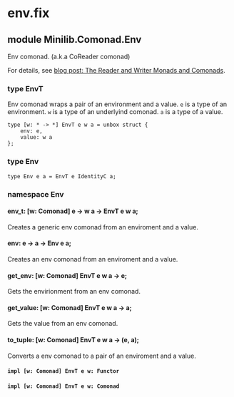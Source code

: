 # env.fix

## module Minilib.Comonad.Env

Env comonad. (a.k.a CoReader comonad)

For details, see [blog post: The Reader and Writer Monads and Comonads](https://www.olivierverdier.com/posts/2014/12/31/reader-writer-monad-comonad/).

### type EnvT

Env comonad wraps a pair of an environment and a value.
`e` is a type of an environment.
`w` is a type of an underlyind comonad.
`a` is a type of a value.

```
type [w: * -> *] EnvT e w a = unbox struct {
    env: e,
    value: w a
};
```
### type Env

```
type Env e a = EnvT e IdentityC a;
```
### namespace Env

#### env_t: [w: Comonad] e -> w a -> EnvT e w a;

Creates a generic env comonad from an enviroment and a value.

#### env: e -> a -> Env e a;

Creates an env comonad from an enviroment and a value.

#### get_env: [w: Comonad] EnvT e w a -> e;

Gets the envirionment from an env comonad.

#### get_value: [w: Comonad] EnvT e w a -> a;

Gets the value from an env comonad.

#### to_tuple: [w: Comonad] EnvT e w a -> (e, a);

Converts a env comonad to a pair of an enviroment and a value.

#### `impl [w: Comonad] EnvT e w: Functor`

#### `impl [w: Comonad] EnvT e w: Comonad`

